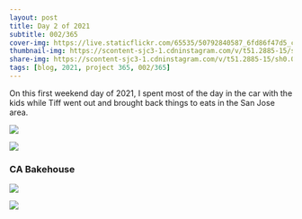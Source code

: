 ```yaml
---
layout: post
title: Day 2 of 2021
subtitle: 002/365
cover-img: https://live.staticflickr.com/65535/50792840587_6fd86f47d5_c.jpg
thumbnail-img: https://scontent-sjc3-1.cdninstagram.com/v/t51.2885-15/sh0.08/e35/s750x750/135107460_2697677120486700_3864243789945402201_n.jpg?_nc_ht=scontent-sjc3-1.cdninstagram.com&_nc_cat=100&_nc_ohc=Ew2QXFYqHEgAX-G-M8H&tp=1&oh=13933e7e125af2150fc9b59cc5fc4b05&oe=601C121D
share-img: https://scontent-sjc3-1.cdninstagram.com/v/t51.2885-15/sh0.08/e35/s750x750/135107460_2697677120486700_3864243789945402201_n.jpg?_nc_ht=scontent-sjc3-1.cdninstagram.com&_nc_cat=100&_nc_ohc=Ew2QXFYqHEgAX-G-M8H&tp=1&oh=13933e7e125af2150fc9b59cc5fc4b05&oe=601C121D
tags: [blog, 2021, project 365, 002/365]
---
```

On this first weekend day of 2021, I spent most of the day in the car with the kids while Tiff went out and brought back things to eats in the San Jose area.

<p class="post-img-wrap">
  <img src="https://live.staticflickr.com/65535/50792676116_204dd892fe_b.jpg">
</p>

<p class="post-img-wrap">
  <a data-flickr-embed="true" href="https://www.flickr.com/gp/sling_flickr/6d76ky" title="PXL_20210102_204231195">
  <img src="https://live.staticflickr.com/31337/50792732822_4e5bb8838d_b.jpg"></a>
  <script async src="//embedr.flickr.com/assets/client-code.js" charset="utf-8"></script>
</p>

### CA Bakehouse
<p class="post-img-wrap">
  <img src="https://scontent-sjc3-1.cdninstagram.com/v/t51.2885-15/sh0.08/e35/s750x750/135107460_2697677120486700_3864243789945402201_n.jpg?_nc_ht=scontent-sjc3-1.cdninstagram.com&_nc_cat=100&_nc_ohc=Ew2QXFYqHEgAX-G-M8H&tp=1&oh=13933e7e125af2150fc9b59cc5fc4b05&oe=601C121D">
</p>

<p class="post-img-wrap">
  <img src="https://scontent-sjc3-1.cdninstagram.com/v/t51.2885-15/e35/134744873_871205966970788_3484029264543622176_n.jpg?_nc_ht=scontent-sjc3-1.cdninstagram.com&_nc_cat=108&_nc_ohc=VOKRbKmxdTAAX-EiXgS&tp=1&oh=3d451aa1deccf323fcc854d4196dd7b8&oe=601A517A">
</p>
